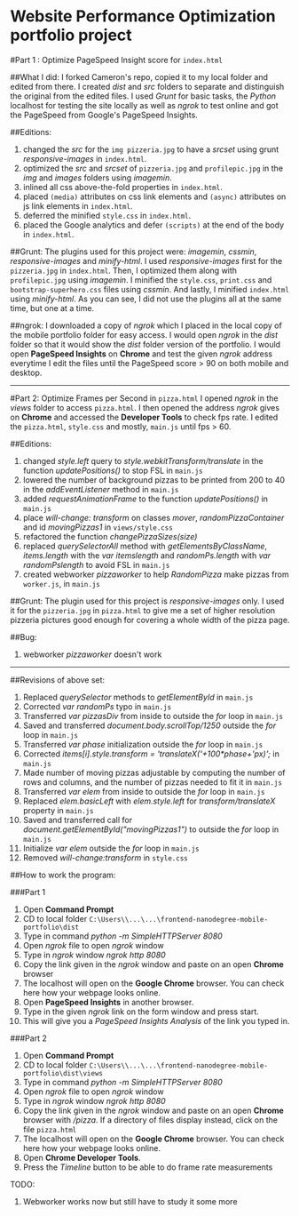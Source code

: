 # Website Performance Optimization portfolio project

#Part 1 : Optimize PageSpeed Insight score for `index.html`

##What I did:
I forked Cameron's repo, copied it to my local folder and edited from there. I created _dist_ and _src_ folders to separate and distinguish the original from the edited files. I used _Grunt_ for basic tasks, the _Python_ localhost for testing the site locally as well as _ngrok_ to test online and got the PageSpeed from Google's PageSpeed Insights.

##Editions:
1. changed the _src_ for the `img pizzeria.jpg` to have a _srcset_ using grunt _responsive-images_ in `index.html`.
2. optimized the _src_ and _srcset_ of `pizzeria.jpg` and `profilepic.jpg` in the _img_ and _images_ folders using _imagemin_.
3. inlined all css above-the-fold properties in `index.html`.
4. placed `(media)` attributes on css link elements and `(async)` attributes on js link elements in `index.html`.
5. deferred the minified `style.css` in `index.html`.
6. placed the Google analytics and defer `(scripts)` at the end of the body in `index.html`.

##Grunt:
The plugins used for this project were: _imagemin_, _cssmin_, _responsive-images_ and _minify-html_. I used _responsive-images_ first for the `pizzeria.jpg` in `index.html`. Then, I optimized them along with `profilepic.jpg` using _imagemin_. I minified the `style.css`, `print.css` and `bootstrap-superhero.css` files using _cssmin_. And lastly, I minified `index.html` using _minify-html_. As you can see, I did not use the plugins all at the same time, but one at a time.

##ngrok:
I downloaded a copy of _ngrok_ which I placed in the local copy of the mobile portfolio folder for easy access. I would open _ngrok_ in the _dist_ folder so that it would show the _dist_ folder version of the portfolio. I would open **PageSpeed Insights** on **Chrome** and test the given _ngrok_ address everytime I edit the files until the PageSpeed score > 90 on both mobile and desktop.

***********

#Part 2: Optimize Frames per Second in `pizza.html`
I opened _ngrok_ in the _views_ folder to access `pizza.html`. I then opened the address _ngrok_ gives on **Chrome** and accessed the **Developer Tools** to check fps rate. I edited the `pizza.html`, `style.css` and mostly, `main.js` until fps > 60.

##Editions:
1. changed _style.left_ query to _style.webkitTransform/translate_ in the function _updatePositions()_ to stop FSL in `main.js`
2. lowered the number of background pizzas to be printed from 200 to 40 in the _addEventListener_ method in `main.js`
3. added _requestAnimationFrame_ to the function _updatePositions()_ in `main.js`
4. place _will-change: transform_ on classes _mover_, _randomPizzaContainer_ and id _movingPizzas1_ in `views/style.css`
5. refactored the function _changePizzaSizes(size)_
6. replaced _querySelectorAll_ method with _getElementsByClassName_,  _items.length_ with the _var_ _itemslength_ and _randomPs.length_ with _var_ _randomPslength_ to avoid FSL in `main.js`
7. created webworker _pizzaworker_ to help _RandomPizza_ make pizzas from `worker.js`, in `main.js`

##Grunt:
The plugin used for this project is _responsive-images_ only. I used it for the `pizzeria.jpg` in `pizza.html` to give me a set of higher resolution pizzeria pictures good enough for covering a whole width of the pizza page.

##Bug:
1. webworker _pizzaworker_ doesn't work

************

##Revisions of above set:

1. Replaced _querySelector_ methods to _getElementById_ in `main.js`
2. Corrected _var_ _randomPs_ typo in `main.js`
3. Transferred _var_ _pizzasDiv_ from inside to outside the _for_ loop in `main.js`
4. Saved and transferred _document.body.scrollTop/1250_ outside the _for_ loop in `main.js`
5. Transferred _var_ _phase_ initialization outside the _for_ loop in `main.js`
6. Corrected _items[i].style.transform_ _=_ _'translateX('+100*phase+'px)';_ in `main.js`
7. Made number of moving pizzas adjustable by computing the number of rows and columns, and the number of pizzas needed to fit it in `main.js`
8. Transferred _var_ _elem_ from inside to outside the _for_ loop in `main.js`
9. Replaced _elem.basicLeft_ with _elem.style.left_ for _transform/translateX_ property in `main.js`
10. Saved and transferred call for _document.getElementById("movingPizzas1")_ to outside the _for_ loop in `main.js`
11. Initialize _var_ _elem_ outside the _for_ loop in `main.js`
12. Removed _will-change:transform_ in `style.css`

##How to work the program:

###Part 1
1. Open **Command Prompt**
2. CD to local folder `C:\Users\\...\...\frontend-nanodegree-mobile-portfolio\dist`
3. Type in command _python -m SimpleHTTPServer 8080_
4. Open _ngrok_ file to open _ngrok_ window
5. Type in _ngrok_ window _ngrok http 8080_
6. Copy the link given in the _ngrok_ window and paste on an open **Chrome** browser
7. The localhost will open on the **Google Chrome** browser. You can check here how your webpage looks online.
8. Open **PageSpeed Insights** in another browser.
9. Type in the given _ngrok_ link on the form window and press start.
10. This will give you a _PageSpeed Insights Analysis_ of the link you typed in.

###Part 2
1. Open **Command Prompt**
2. CD to local folder `C:\Users\\...\...\frontend-nanodegree-mobile-portfolio\dist\views`
3. Type in command _python -m SimpleHTTPServer 8080_
4. Open _ngrok_ file to open _ngrok_ window
5. Type in _ngrok_ window _ngrok http 8080_
6. Copy the link given in the _ngrok_ window and paste on an open **Chrome** browser with _/pizza_. If a directory of files display instead, click on the file `pizza.html`
7. The localhost will open on the **Google Chrome** browser. You can check here how your webpage looks online.
8. Open **Chrome Developer Tools**.
9. Press the _Timeline_ button to be able to do frame rate measurements

TODO:
1. Webworker works now but still have to study it some more
